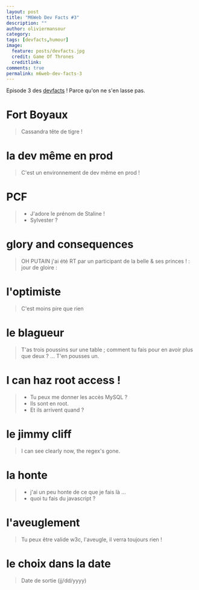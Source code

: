 ```yaml
---
layout: post
title: "M6Web Dev Facts #3"
description: ""
author: oliviermansour 
category: 
tags: [devfacts,humour]
image:
  feature: posts/devfacts.jpg
  credit: Game Of Thrones
  creditlink: 
comments: true  
permalink: m6web-dev-facts-3
---
```


Episode 3 des [devfacts](/tags/#devfacts) ! Parce qu'on ne s'en lasse pas.


# Fort Boyaux

> Cassandra tête de tigre !


# la dev même en prod

> C'est un environnement de dev même en prod !


# PCF

> - J'adore le prénom de Staline !  
>  - Sylvester ?

 

#  glory and consequences

> OH PUTAIN j'ai été RT par un participant de la belle & ses princes ! : jour de gloire :

# l'optimiste

> C'est moins pire que rien

# le blagueur

> T'as trois poussins sur une table ; comment tu fais pour en avoir plus que deux ? ... T'en pousses un.


# I can haz root access !

> - Tu peux me donner les accès MySQL ?  
>  - Ils sont en root.  
>  - Et ils arrivent quand ?

# le jimmy cliff

> I can see clearly now, the regex's gone.

# la honte

> - j'ai un peu honte de ce que je fais là ...  
>  - quoi tu fais du javascript ?

# l'aveuglement

> Tu peux être valide w3c, l'aveugle, il verra toujours rien !


#  le choix dans la date

> Date de sortie (jj/dd/yyyy)

